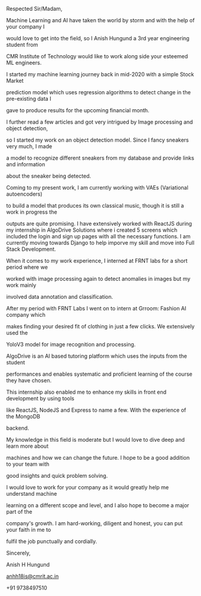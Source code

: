 ﻿

Respected Sir/Madam,

Machine Learning and AI have taken the world by storm and with the help of your company I

would love to get into the field, so I Anish Hungund a 3rd year engineering student from

CMR Institute of Technology would like to work along side your esteemed ML engineers.

I started my machine learning journey back in mid-2020 with a simple Stock Market

prediction model which uses regression algorithms to detect change in the pre-existing data I

gave to produce results for the upcoming financial month.

I further read a few articles and got very intrigued by Image processing and object detection,

so I started my work on an object detection model. Since I fancy sneakers very much, I made

a model to recognize different sneakers from my database and provide links and information

about the sneaker being detected.

Coming to my present work, I am currently working with VAEs (Variational autoencoders)

to build a model that produces its own classical music, though it is still a work in progress the

outputs are quite promising.
I have extensively worked with ReactJS during my internship in AlgoDrive Solutions where i created 5 screens which included the login and sign up pages with all the necessary functions. I am currently moving towards Django to help imporve my skill and move into Full Stack Development. 

When it comes to my work experience, I interned at FRNT labs for a short period where we

worked with image processing again to detect anomalies in images but my work mainly

involved data annotation and classification.

After my period with FRNT Labs I went on to intern at Grroom: Fashion AI company which

makes finding your desired fit of clothing in just a few clicks. We extensively used the

YoloV3 model for image recognition and processing.

AlgoDrive is an AI based tutoring platform which uses the inputs from the student

performances and enables systematic and proficient learning of the course they have chosen.

This internship also enabled me to enhance my skills in front end development by using tools

like ReactJS, NodeJS and Express to name a few. With the experience of the MongoDB

backend.

My knowledge in this field is moderate but I would love to dive deep and learn more about

machines and how we can change the future. I hope to be a good addition to your team with

good insights and quick problem solving.

I would love to work for your company as it would greatly help me understand machine

learning on a different scope and level, and I also hope to become a major part of the

company's growth. I am hard-working, diligent and honest, you can put your faith in me to

fulfil the job punctually and cordially.

Sincerely,

Anish H Hungund

<anhh18is@cmrit.ac.in>

+91 9738497510


